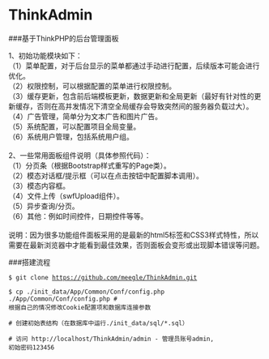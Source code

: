 # ThinkAdmin
###基于ThinkPHP的后台管理面板

1、初始功能模块如下：<br>
（1）菜单配置，对于后台显示的菜单都通过手动进行配置，后续版本可能会进行优化。<br>
（2）权限控制，可以根据配置的菜单进行权限控制。<br>
（3）缓存更新，包含前后端模板更新，数据更新和全局更新（最好有针对性的更新缓存，否则在高并发情况下清空全局缓存会导致突然间的服务器负载过大）。<br>
（4）广告管理，简单分为文本广告和图片广告。<br>
（5）系统配置，可以配置项目全局变量。<br>
（6）系统用户管理，包括系统用户组。<br>
<br>
2、一些常用面板组件说明（具体参照代码）：<br>
（1）分页条（根据Bootstrap样式重写的Page类）。<br>
（2）模态对话框/提示框（可以在点击按钮中配置脚本调用）。<br>
（3）模态内容框。<br>
（4）文件上传（swfUpload组件）。<br>
（5）异步查询/分页。<br>
（6）其他：例如时间控件，日期控件等等。<br>
<br>
说明：因为很多功能组件面板采用的是最新的html5标签和CSS3样式特性，所以需要在最新浏览器中才能看到最佳效果，否则面板会变形或出现脚本错误等问题。


###搭建流程

<code>$ git clone https://github.com/meegle/ThinkAdmin.git
</code>

<code>$ cp ./init_data/App/Common/Conf/config.php ./App/Common/Conf/config.php # 根据自己的情况修改Cookie配置项和数据库连接参数
</code>

<code># 创建初始表结构（在数据库中运行./init_data/sql/*.sql）
</code>

<code># 访问 http://localhost/ThinkAdmin/admin - 管理员账号admin, 初始密码123456
</code>